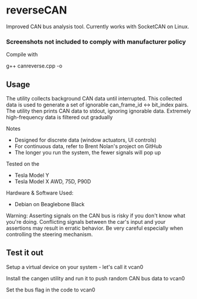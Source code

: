 # reverseCAN
Improved CAN bus analysis tool. Currently works with SocketCAN on Linux. 

### Screenshots not included to comply with manufacturer policy

Compile with 

g++ canreverse.cpp -o <OUTPUTFILE> 



## Usage
The utility collects background CAN data until interrupted.
This collected data is used to generate a set of ignorable can_frame_id <-> bit_index pairs.
The utility then prints CAN data to stdout, ignoring ignorable data.
Extremely high-frequency data is filtered out gradually

Notes
- Designed for discrete data (window actuators, UI controls)
- For continuous data, refer to Brent Nolan's project on GitHub
- The longer you run the system, the fewer signals will pop up

Tested on the
- Tesla Model Y
- Tesla Model X AWD, 75D, P90D

Hardware & Software Used:
- Debian on Beaglebone Black

Warning:
Asserting signals on the CAN bus is risky if you don't know what you're doing.
Conflicting signals between the car's input and your assertions may result in erratic behavior.
Be very careful especially when controlling the steering mechanism.

## Test it out

Setup a virtual device on your system - let's call it vcan0

Install the cangen utility and run it to push random CAN bus data to vcan0

Set the bus flag in the code to vcan0

